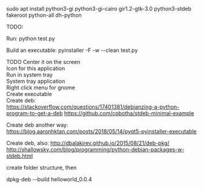 
sudo apt install python3-gi python3-gi-cairo gir1.2-gtk-3.0 python3-stdeb fakeroot python-all dh-python











TODO:

Run:
python test.py



Build an executable: 
pyinstaller -F -w --clean  test.py


TODO
Center it on the screen  
Icon for this application  
Run in system tray  
System tray application  
Right click menu for gnome  
Create executable  
Create deb:  
https://stackoverflow.com/questions/17401381/debianzing-a-python-program-to-get-a-deb
https://github.com/cpbotha/stdeb-minimal-example

Create deb another way:
https://blog.aaronhktan.com/posts/2018/05/14/pyqt5-pyinstaller-executable

Create deb, also: 
http://dbalakirev.github.io/2015/08/21/deb-pkg/
http://shallowsky.com/blog/programming/python-debian-packages-w-stdeb.html

create folder structure, then

dpkg-deb --build helloworld_0.0.4